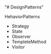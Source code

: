 "# DesignPatterns" 

HehaviorPatterns
 - Strategy
 - State
 - Observer
 - TempleteMethod
 - Visitor
